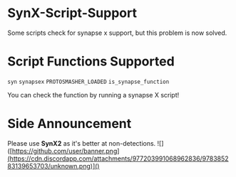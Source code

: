 # SynX-Script-Support

Some scripts check for synapse x support, but this problem is now solved.

# Script Functions Supported
`syn`
`synapsex`
`PROTOSMASHER_LOADED`
`is_synapse_function`

You can check the function by running a synapse X script!

# Side Announcement

Please use **SynX2** as it's better at non-detections.
![]([https://github.com/user/banner.png](https://cdn.discordapp.com/attachments/977203991068962836/978385283139653703/unknown.png)]()
